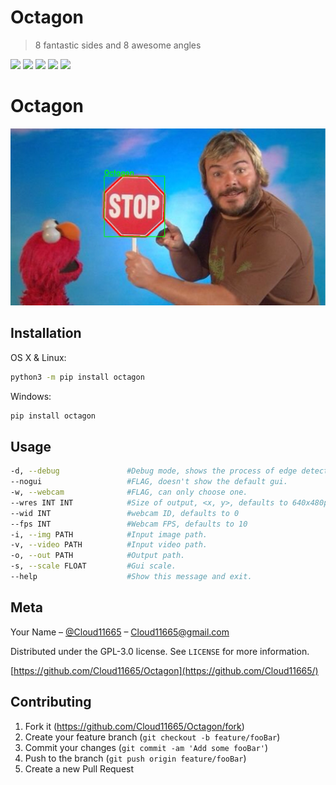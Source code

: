 # Octagon
> 8 fantastic sides and 8 awesome angles

[![](https://img.shields.io/github/workflow/status/Cloud11665/Octagon/Python%20application)](https://github.com/Cloud11665/Octagon/actions)
[![](https://img.shields.io/codefactor/grade/github/Cloud11665/Octagon)](https://www.codefactor.io/repository/github/cloud11665/octagon)
[![](https://img.shields.io/github/license/Cloud11665/Octagon)](https://github.com/Cloud11665/Octagon/blob/master/LICENSE)
[![](https://img.shields.io/pypi/v/Octagon)](https://pypi.org/project/Octagon)
[![](https://img.shields.io/pypi/pyversions/Octagon)](https://pypi.org/project/Octagon)

# Octagon

<img src="src/img/output.png" width=700px>

## Installation

OS X & Linux:
```sh
python3 -m pip install octagon
```
Windows:
```sh
pip install octagon
```

## Usage
```sh
-d, --debug               #Debug mode, shows the process of edge detection.
--nogui                   #FLAG, doesn't show the default gui.
-w, --webcam              #FLAG, can only choose one.
--wres INT INT            #Size of output, <x, y>, defaults to 640x480px
--wid INT                 #webcam ID, defaults to 0
--fps INT                 #Webcam FPS, defaults to 10
-i, --img PATH            #Input image path.
-v, --video PATH          #Input video path.
-o, --out PATH            #Output path.
-s, --scale FLOAT         #Gui scale.
--help                    #Show this message and exit.
```

## Meta

Your Name – [@Cloud11665](https://twitter.com/Cloud11665) – Cloud11665@gmail.com

Distributed under the GPL-3.0 license. See ``LICENSE`` for more information.

[https://github.com/Cloud11665/Octagon](https://github.com/Cloud11665/)

## Contributing

1. Fork it (<https://github.com/Cloud11665/Octagon/fork>)
2. Create your feature branch (`git checkout -b feature/fooBar`)
3. Commit your changes (`git commit -am 'Add some fooBar'`)
4. Push to the branch (`git push origin feature/fooBar`)
5. Create a new Pull Request
